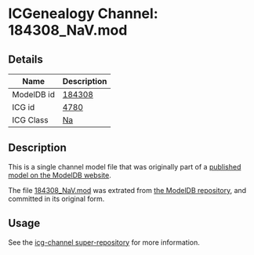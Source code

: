 # ICGenealogy Channel: 184308\_NaV.mod

## Details

Name | Description
---- | -----------
ModelDB id | [184308](http://senselab.med.yale.edu/ModelDB/ShowModel.cshtml?model=184308)
ICG id | [4780](http://icg.neurotheory.ox.ac.uk/channels/2/4780)
ICG Class | [Na](http://icg.neurotheory.ox.ac.uk/channels/2)

## Description

This is a single channel model file that was originally part of a [published model on the ModelDB website](http://senselab.med.yale.edu/mModelDB/ShowModel.cshtml?model=184308).

The file [184308\_NaV.mod](184308_NaV.mod) was extrated from [the ModelDB repository](http://senselab.med.yale.edu/ModelDB/ShowModel.cshtml?model=184308), and committed in its original form.

## Usage

See the [icg-channel super-repository](https://github.com/icgenealogy/icg-channels) for more information.